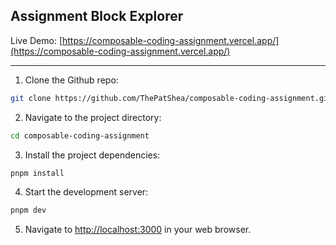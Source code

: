 ## Assignment Block Explorer

Live Demo: [https://composable-coding-assignment.vercel.app/](https://composable-coding-assignment.vercel.app/)

---

1. Clone the Github repo:

```bash
git clone https://github.com/ThePatShea/composable-coding-assignment.git
```

2. Navigate to the project directory:

```bash
cd composable-coding-assignment
```

3. Install the project dependencies:

```bash
pnpm install
```

4.  Start the development server:

```bash
pnpm dev
```

5. Navigate to [http://localhost:3000](http://localhost:3000) in your web browser.
